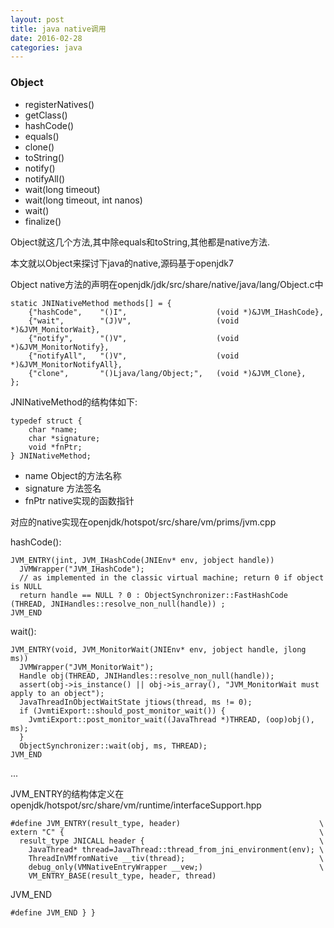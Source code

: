```yaml
---
layout: post
title: java native调用
date: 2016-02-28
categories: java
---
```


### Object

*   registerNatives()
*   getClass()
*   hashCode()
*   equals()
*   clone()
*   toString()
*   notify()
*   notifyAll()
*   wait(long timeout)
*   wait(long timeout, int nanos)
*   wait()
*   finalize()

Object就这几个方法,其中除equals和toString,其他都是native方法.

本文就以Object来探讨下java的native,源码基于openjdk7

Object native方法的声明在openjdk/jdk/src/share/native/java/lang/Object.c中

    static JNINativeMethod methods[] = {
        {"hashCode",    "()I",                    (void *)&JVM_IHashCode},
        {"wait",        "(J)V",                   (void *)&JVM_MonitorWait},
        {"notify",      "()V",                    (void *)&JVM_MonitorNotify},
        {"notifyAll",   "()V",                    (void *)&JVM_MonitorNotifyAll},
        {"clone",       "()Ljava/lang/Object;",   (void *)&JVM_Clone},
    };

JNINativeMethod的结构体如下:

    typedef struct {
        char *name;
        char *signature;
        void *fnPtr;
    } JNINativeMethod;

*   name  Object的方法名称
*   signature 方法签名
*   fnPtr native实现的函数指针

对应的native实现在openjdk/hotspot/src/share/vm/prims/jvm.cpp

hashCode():

    JVM_ENTRY(jint, JVM_IHashCode(JNIEnv* env, jobject handle))
      JVMWrapper("JVM_IHashCode");
      // as implemented in the classic virtual machine; return 0 if object is NULL
      return handle == NULL ? 0 : ObjectSynchronizer::FastHashCode (THREAD, JNIHandles::resolve_non_null(handle)) ;
    JVM_END

wait():

    JVM_ENTRY(void, JVM_MonitorWait(JNIEnv* env, jobject handle, jlong ms))
      JVMWrapper("JVM_MonitorWait");
      Handle obj(THREAD, JNIHandles::resolve_non_null(handle));
      assert(obj->is_instance() || obj->is_array(), "JVM_MonitorWait must apply to an object");
      JavaThreadInObjectWaitState jtiows(thread, ms != 0);
      if (JvmtiExport::should_post_monitor_wait()) {
        JvmtiExport::post_monitor_wait((JavaThread *)THREAD, (oop)obj(), ms);
      }
      ObjectSynchronizer::wait(obj, ms, THREAD);
    JVM_END

...

JVM_ENTRY的结构体定义在openjdk/hotspot/src/share/vm/runtime/interfaceSupport.hpp

    #define JVM_ENTRY(result_type, header)                               \
    extern "C" {                                                         \
      result_type JNICALL header {                                       \
        JavaThread* thread=JavaThread::thread_from_jni_environment(env); \
        ThreadInVMfromNative __tiv(thread);                              \
        debug_only(VMNativeEntryWrapper __vew;)                          \
        VM_ENTRY_BASE(result_type, header, thread)

JVM_END

    #define JVM_END } }
